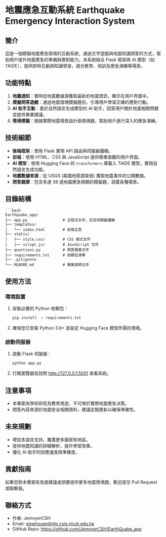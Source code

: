 # 地震應急互動系統 Earthquake Emergency Interaction System

## 簡介
這是一個模擬地震應急情境的互動系統，通過文字遊戲與地震知識問答的方式，幫助用戶提升地震應急的準備與應對能力。本系統結合 Flask 框架與 AI 模型（如 TAIDE），提供即時互動與知識學習，適合教育、培訓及應急演練等場景。

## 功能特點
1. **地震通知**：實時從地震數據源獲取最新的地震資訊，顯示在用戶界面中。
2. **模擬問答遊戲**：通過地震情境模擬題目，引導用戶學習正確的應對行動。
3. **AI 助手互動**：基於自然語言生成模型的 AI 助手，回答用戶關於地震相關問題並提供專業建議。
4. **情境模擬**：根據實際地震場景設計長情境題，幫助用戶進行深入的應急演練。

## 技術細節
- **後端框架**：使用 Flask 實現 API 路由與伺服器邏輯。
- **前端**：使用 HTML、CSS 與 JavaScript 提供簡單直觀的用戶界面。
- **AI 模型**：使用 Hugging Face 的 `transformers` 庫載入 TAIDE 模型，實現自然語言生成功能。
- **地震數據來源**：從 USGS (美國地質調查局) 獲取地震事件的公開數據。
- **問答題庫**：包含多達 38 道地震應急相關的模擬題，涵蓋各種場景。

## 目錄結構
	```bash
	Earthquake_app/
	├── app.py                # 主程式文件，包含伺服器邏輯
	├── templates/
	│   └── index.html        # 前端主頁
	├── static/
	│   ├── style.css/        # CSS 樣式文件
	│   ├── script.js/        # JavaScript 文件
	├── questions.py          # 問答題庫文件
	├── requirements.txt      # 依賴包清單
 	├── .gitignore
	└── README.md             # 專案說明文件

## 使用方法
### 環境設置
1. 安裝必要的 Python 依賴包：
   ```bash
   pip install -r requirements.txt
2. 確保您已安裝 Python 3.8+ 並設定 Hugging Face 模型所需的環境。

### 啟動伺服器
1. 啟動 Flask 伺服器：
   ```bash
   python app.py
2. 打開瀏覽器並訪問 http://127.0.0.1:5001 查看系統。

## 注意事項
- 本專案為學術研究及教育用途，不可用於實際地震應急決策。
- 問答內容來源於地震安全相關資料，建議定期更新以確保準確性。

## 未來規劃
- 增加多語言支持，覆蓋更多國家和地區。
- 提供地震知識的詳細解析，提升學習效果。
- 優化 AI 助手的回應速度與準確度。

## 貢獻指南
如果您對本專案有改進建議或想要提供更多地震情境題，歡迎提交 Pull Request 或聯繫我。

## 聯絡方式
- 作者: JemnyerCSH
- Email: siewhsuan@nlp.csie.ntust.edu.tw
- GitHub Repo: https://github.com/JemnyerCSH/EarthQuake_app


